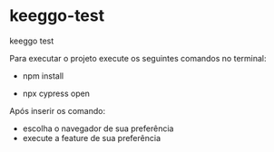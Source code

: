 # keeggo-test
keeggo test


Para executar o projeto execute os seguintes comandos no terminal:

- npm install

- npx cypress open

Após inserir os comando:

- escolha o navegador de sua preferência
- execute a feature de sua preferência